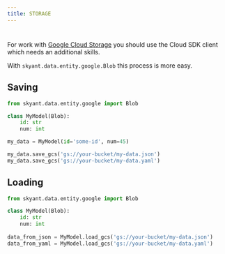 ```yaml
---
title: STORAGE
---
```



#

For work with [Google Cloud Storage](https://cloud.google.com/storage) you should use the Cloud
SDK client which needs an additional skills.

With `skyant.data.entity.google.Blob` this process is more easy.

## Saving

```py linenums='1' title='save to google cloud storage'
from skyant.data.entity.google import Blob

class MyModel(Blob):
    id: str
    num: int

my_data = MyModel(id='some-id', num=45)

my_data.save_gcs('gs://your-bucket/my-data.json')
my_data.save_gcs('gs://your-bucket/my-data.yaml')
```

## Loading

```py linenums='1' title='loading from google cloud storage'
from skyant.data.entity.google import Blob

class MyModel(Blob):
    id: str
    num: int
    
data_from_json = MyModel.load_gcs('gs://your-bucket/my-data.json')
data_from_yaml = MyModel.load_gcs('gs://your-bucket/my-data.yaml')
```
